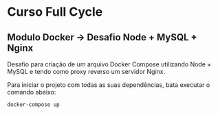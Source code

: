 # Curso Full Cycle
## Modulo Docker -> Desafio Node + MySQL + Nginx

Desafio para criação de um arquivo Docker Compose utilizando Node + MySQL e tendo como proxy reverso um servidor Nginx.

Para iniciar o projeto com todas as suas dependências, bata executar o comando abaixo:

```shell
docker-compose up
```
